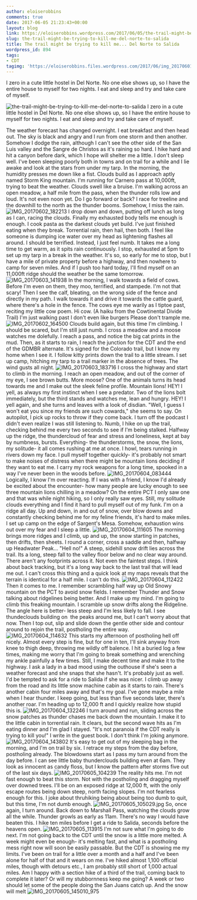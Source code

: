 ```yaml
---
author: eloiserobbins
comments: true
date: 2017-06-05 21:23:43+00:00
layout: blog
link: https://eloiserobbins.wordpress.com/2017/06/05/the-trail-might-be-trying-to-kill-me-del-norte-to-salida/
slug: the-trail-might-be-trying-to-kill-me-del-norte-to-salida
title: The trail might be trying to kill me... Del Norte to Salida
wordpress_id: 894
tags:
- CDT
tagimg: 'https://eloiserobbins.files.wordpress.com/2017/06/img_20170601_105752.jpg'
---
```


I zero in a cute little hostel in Del Norte. No one else shows up, so I have the entire house to myself for two nights. I eat and sleep and try and take care of myself.


![the-trail-might-be-trying-to-kill-me-del-norte-to-salida](https://eloiserobbins.files.wordpress.com/2017/06/img_20170601_105752.jpg)
I zero in a cute little hostel in Del Norte. No one else shows up, so I have the entire house to myself for two nights. I eat and sleep and try and take care of myself.

The weather forecast has changed overnight. I eat breakfast and then head out. The sky is black and angry and I run from one storm and then another. Somehow I dodge the rain, although I can't see the other side of the San Luis valley and the Sangre de Christos as it's raining so hard. I hike hard and hit a canyon before dark, which I hope will shelter me a little.
I don't sleep well. I've been sleeping poorly both in towns and on trail for a while and I lie awake and look at the stars from under my tarp. In the morning, the humidity presses me down like a fist. Clouds build as I approach aptly named Storm King mountain. I'm running for Carnero pass at 10,000ft, trying to beat the weather. Clouds swell like a bruise.
I'm walking across an open meadow, a half mile from the pass, when the thunder rolls low and loud. It's not even noon yet. Do I go forward or back? I race for treeline and the downhill to the north as the thunder booms. Somehow, I miss the rain.
![IMG_20170602_182213](https://eloiserobbins.files.wordpress.com/2017/06/img_20170602_182213.jpg)
I drop down and down, putting off lunch as long as I can, racing the clouds. Finally my exhausted body tells me enough is enough. I cook pasta as the darkest clouds yet build. I've just finished eating when they break. Torrential rain, then hail, then both. I feel like someone is dumping ice water over my head as lightening flashes all around. I should be terrified. Instead, I just feel numb.
It takes me a long time to get warm, as it spits rain continuously. I stop, exhausted at 5pm to set up my tarp in a break in the weather. It's so, so early for me to stop, but I have a mile of private property before a highway, and then nowhere to camp for seven miles. And if I push too hard today, I'll find myself on an 11,000ft ridge should the weather be the same tomorrow.
![IMG_20170603_141938](https://eloiserobbins.files.wordpress.com/2017/06/img_20170603_141938.jpg)
In the morning, I walk towards a field of cows. Before I'm even on them, they moo, terrified, and stampede. I'm not that scary! Then I see the calf, bleating, on the wrong side of the fence and directly in my path. I walk towards it and drive it towards the cattle guard, where there's a hole in the fence. The cows eye me warily as I tiptoe past, reciting my little cow poem.
Hi cow. (A haiku from the Cowtinental Divide Trail)
I'm just walking past
I don't even like burgers
Please don't trample me.
![IMG_20170602_164500](https://eloiserobbins.files.wordpress.com/2017/06/img_20170602_164500.jpg)
Clouds build again, but this time I'm climbing. I should be scared, but I'm still just numb. I cross a meadow and a moose watches me dolefully. I reach a pass, and notice the big cat prints in the mud. Then, as it starts to rain, I reach the junction for the CDT and the end of the GDMBR alternate. It's signed for the Colorado trail, but I know my home when I see it.
I follow kitty prints down the trail to a little stream. I set up camp, hitching my tarp to a trail marker in the absence of trees. The wind gusts all night.
![IMG_20170603_183716](https://eloiserobbins.files.wordpress.com/2017/06/img_20170603_183716.jpg)
I cross the highway and start to climb in the morning. I reach an open meadow, and out of the corner of my eye, I see brown butts. More moose? One of the animals turns its head towards me and I make out the sleek feline profile. Mountain lions!
HEY! I yell, as always my first instinct when I see a predator. Two of the lions bolt immediately, but the third stands and watches me, lean and hungry. HEY! I yell again, and she turns and leaves with a look of disdian. "Well, I guess I won't eat you since my friends are such cowards," she seems to say.
On autopilot, I pick up rocks to throw if they come back. I turn off the podcast I didn't even realize I was still listening to. Numb, I hike on up the trail, checking behind me every two seconds to see if I'm being stalked.
Halfway up the ridge, the thundercloud of fear and stress and loneliness, kept at bay by numbness, bursts. Everything- the thunderstorms, the snow, the lions, my solitude- it all comes rushing at me at once. I howl, tears running in rivers down my face. I pull myself together quickly- it's probably not smart to make noises of distress when there might be mountain lions deciding if they want to eat me. I carry my rock weapons for a long time, spooked in a way I've never been in the woods before.
![IMG_20170604_083444](https://eloiserobbins.files.wordpress.com/2017/06/img_20170604_083444.jpg)
Logically, I know I'm over reacting. If I was with a friend, I know I'd already be excited about the encounter- how many people are lucky enough to see three mountain lions chilling in a meadow? On the entire PCT I only saw one and that was while night hiking, so I only really saw eyes. Still, my solitude clouds everything and I find it hard to pull myself out of my funk.
I'm on a ridge all day. Up and down, in and out of snow, over blow downs and constantly checking behind me for my feline friends, it's hard to make miles. I set up camp on the edge of Sargent's Mesa. Somehow, exhaustion wins out over my fear and I sleep a little.
![IMG_20170604_111605](https://eloiserobbins.files.wordpress.com/2017/06/img_20170604_111605.jpg)
The morning brings more ridges and I climb, up and up, the snow starting in patches, then drifts, then sheets. I round a corner, cross a saddle and then, halfway up Headwater Peak... "Hell no!" A steep, sidehill snow drift lies across the trail. Its a long, steep fall to the valley floor below and no clear way around. There aren't any footprints across it. Not even the faintest steps. I think about back tracking, but it's a long way back to the last trail that will lead me out. I can't cross this thing and a quick look at my maps reveals that the terrain is identical for a half mile. I can't do this.
![IMG_20170604_112422](https://eloiserobbins.files.wordpress.com/2017/06/img_20170604_112422.jpg)
Then it comes to me. I remember scrambling half way up Old Snowy mountain on the PCT to avoid snow fields. I remember Thunder and Snow talking about ridgelines being better. And I make up my mind. I'm going to climb this freaking mountain.
I scramble up snow drifts along the Ridgeline. The angle here is better- less steep and I'm less likely to fall. I see thundeclouds building on  the peaks around me, but I can't worry about that now. Then I top out, slip and slide down the gentle other side and contour around to rejoin the trail, postholing the entire way.
![IMG_20170604_114632](https://eloiserobbins.files.wordpress.com/2017/06/img_20170604_114632.jpg)
This starts my afternoon of postholing hell off nicely. Almost every step is fine, but for one in ten, I'll sink anyway from knee to thigh deep, throwing me wildly off balence. I hit a buried log a few times, making me worry that I'm going to break something and wrenching my ankle painfully a few times. Still, I make decent time and make it to the highway. I ask a lady in a bad mood using the outhouse if she's seen a weather forecast and she snaps that she hasn't. It's probably just as well. I'd be tempted to ask for a ride to Salida if she was nicer.
I climb up away from the road and its little snow machine cabin as it starts to rain. There's another cabin four miles away and that's my goal. I've gone maybe a mile when I hear thunder. I keep going, but less than five seconds later, there's another roar. I'm heading up to 12,000 ft and I quickly realize how stupid this is.
![IMG_20170604_132246](https://eloiserobbins.files.wordpress.com/2017/06/img_20170604_132246.jpg)
I turn around and run, sliding across the snow patches as thunder chases me back down the mountain. I make it to the little cabin in torrential rain. It clears, but the second wave hits as I'm eating dinner and I'm glad I stayed. "It's not paranoia if the CDT really is trying to kill you!" I write in the guest book. I don't think I'm joking anymore.
![IMG_20170604_143802](https://eloiserobbins.files.wordpress.com/2017/06/img_20170604_143802.jpg)
It's easy to get out of my sleeping bag in the morning, and I'm on trail by six. I retrace my steps from the day before, postholing already. The blowdowns start as I pass my turn around from the day before. I can see little baby thunderclouds building even at 6am. They look as innocent as candy floss, but I know the pattern after storms five out of the last six days.
![IMG_20170605_104239](https://eloiserobbins.files.wordpress.com/2017/06/img_20170605_104239.jpg)
The reality hits me. I'm not fast enough to beat this storm. Not with the postholing and dragging myself over downed trees. I'll be on an exposed ridge at 12,000 ft, with the only escape routes being down steep, north facing slopes. I'm not fearless enough for this. I joke about thruhiking being about being too dumb to quit, but this time, I'm not dumb enough.
![IMG_20170605_105029.jpg](https://eloiserobbins.files.wordpress.com/2017/06/img_20170605_105029.jpg)
So, once again, I turn around. Back down to Marshall Pass, watching the clouds grow all the while. Thunder growls as early as 11am. There's no way I would have beaten this. I hike ten miles before I get a ride to Salida, seconds before the heavens open.
![IMG_20170605_113915](https://eloiserobbins.files.wordpress.com/2017/06/img_20170605_113915.jpg)
I'm not sure what I'm going to do next. I'm not going back to the CDT until the snow is a little more melted. A week might even be enough- it's melting fast, and what is a postholing mess right now will soon be easily passable. But the CDT is showing me my limits. I've been on trail for a little over a month and a half and I've been alone for half of that and it wears on me. I've hiked almost 1,100 official miles, though with detours etc., I am probably still short of 1,000 actual miles. Am I happy with a section hike of a third of the trail, coming back to complete it later? Or will my stubbornness keep me going? A week or two should let some of the people doing the San Juans catch up. And the snow will melt
![IMG_20170605_145010_975](https://eloiserobbins.files.wordpress.com/2017/06/img_20170605_145010_975.jpg)
